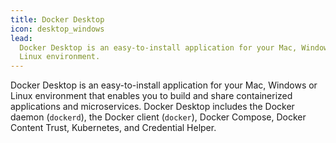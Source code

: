 ```yaml
---
title: Docker Desktop
icon: desktop_windows
lead:
  Docker Desktop is an easy-to-install application for your Mac, Windows or
  Linux environment.
---
```


Docker Desktop is an easy-to-install application for your Mac, Windows or Linux
environment that enables you to build and share containerized applications and
microservices. Docker Desktop includes the Docker daemon (`dockerd`), the Docker
client (`docker`), Docker Compose, Docker Content Trust, Kubernetes, and
Credential Helper.
